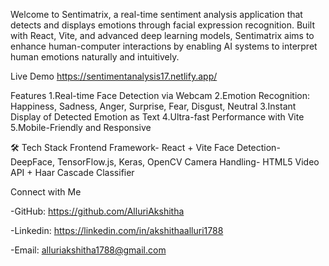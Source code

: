 Welcome to Sentimatrix, a real-time sentiment analysis application that detects and displays emotions through facial expression recognition. 
Built with React, Vite, and advanced deep learning models, Sentimatrix aims to enhance human-computer interactions by enabling AI systems to interpret human emotions naturally and intuitively.

Live Demo
https://sentimentanalysis17.netlify.app/

 Features
1.Real-time Face Detection via Webcam
2.Emotion Recognition: Happiness, Sadness, Anger, Surprise, Fear, Disgust, Neutral
3.Instant Display of Detected Emotion as Text
4.Ultra-fast Performance with Vite
5.Mobile-Friendly and Responsive

🛠 Tech Stack
Frontend Framework- React + Vite
Face Detection- DeepFace, TensorFlow.js, Keras, OpenCV
Camera Handling- HTML5 Video API + Haar Cascade Classifier

Connect with Me

-GitHub: https://github.com/AlluriAkshitha

-Linkedin: https://linkedin.com/in/akshithaalluri1788

-Email: alluriakshitha1788@gmail.com
